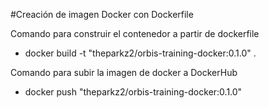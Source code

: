 #Creación de imagen Docker con Dockerfile 

Comando para construir el contenedor a partir de dockerfile
- docker build -t "theparkz2/orbis-training-docker:0.1.0" . 

Comando para subir la imagen de docker a DockerHub 
- docker push "theparkz2/orbis-training-docker:0.1.0" 
